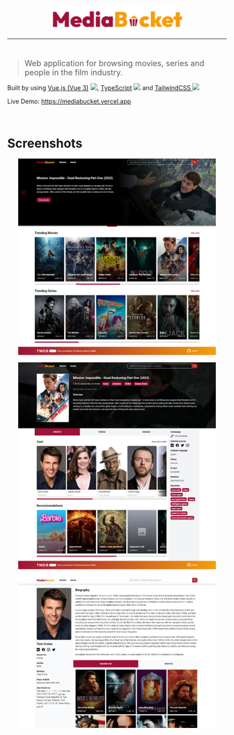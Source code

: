<br>
<br>

<img style="width:300px; display:block; margin-left:auto; margin-right:auto;" src="./src/assets/mediabucket-logo.svg" />

---

<br>

> <font size="4"> Web application for browsing movies, series and people in the film industry.</font>

Built by using [Vue.js (Vue 3)](https://vuejs.org/) <img src="https://api.iconify.design/logos:vue.svg" />, [TypeScript](https://www.typescriptlang.org/) <img src="https://api.iconify.design/logos:typescript-icon.svg" /> and [TailwindCSS ](https://tailwindcss.com/) <img src="https://api.iconify.design/logos:tailwindcss-icon.svg" />

Live Demo: https://mediabucket.vercel.app

<br>

# Screenshots

<img style="width: 90%; display:block; margin-left:auto; margin-right:auto;" src="./public/screenshot-1.png" />

<br>

<img style="width: 90%; display:block; margin-left:auto; margin-right:auto;" src="./public/screenshot-2.png" />

<br>

<img style="width: 90%; display:block; margin-left:auto; margin-right:auto;" src="./public/screenshot-3.png" />
